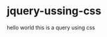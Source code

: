 # jquery-ussing-css
<!DOCTYPE html>
<html>
<head>
<script src="https://ajax.googleapis.com/ajax/libs/jquery/2.1.3/jquery.min.js"></script>
<script>
$(document).ready(function(){
$("p").on({
mouseenter: function(){
$(this).css("background-color","lightgray");
},
mouseleave: function(){
$(this).css("background-color","lightblue");
},
click: function(){
$(this).css("background-color","yellow");
}
});
});
</script>
</head>
<body>

<p> hello world this is a query using css</p>

</body>
</html>
